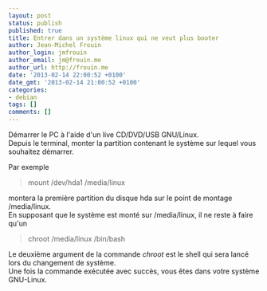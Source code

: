 ```yaml
---
layout: post
status: publish
published: true
title: Entrer dans un système linux qui ne veut plus booter
author: Jean-Michel Frouin
author_login: jmfrouin
author_email: jm@frouin.me
author_url: http://frouin.me
date: '2013-02-14 22:00:52 +0100'
date_gmt: '2013-02-14 21:00:52 +0100'
categories:
- debian
tags: []
comments: []
---
```

<p>Démarrer le PC à l'aide d'un live CD/DVD/USB GNU/Linux.<br />
Depuis le terminal, monter la partition contenant le système sur lequel vous souhaitez démarrer.</p>
<p>Par exemple </p>
<blockquote><p>mount /dev/hda1 /media/linux</p></blockquote>
<p>montera la première partition du disque hda sur le point de montage /media/linux.<br />
En supposant que le système est monté sur /media/linux, il ne reste à faire qu'un </p>
<blockquote><p>chroot /media/linux /bin/bash</p></blockquote>
<p>Le deuxième argument de la commande <em>chroot</em> est le shell qui sera lancé lors du changement de système.<br />
Une fois la commande exécutée avec succès, vous êtes dans votre système GNU-Linux.</p>
